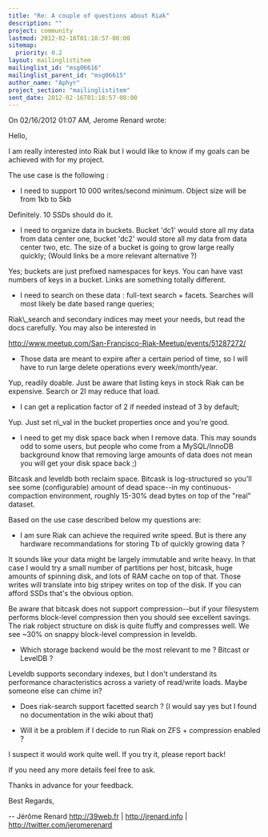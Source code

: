 ```yaml
---
title: "Re: A couple of questions about Riak"
description: ""
project: community
lastmod: 2012-02-16T01:18:57-08:00
sitemap:
  priority: 0.2
layout: mailinglistitem
mailinglist_id: "msg06616"
mailinglist_parent_id: "msg06615"
author_name: "Aphyr"
project_section: "mailinglistitem"
sent_date: 2012-02-16T01:18:57-08:00
---
```


On 02/16/2012 01:07 AM, Jerome Renard wrote:

Hello,

I am really interested into Riak but I would like to know if my goals
can be achieved with for my project.

The use case is the following :

- I need to support 10 000 writes/second minimum. Object size will be
from 1kb to 5kb


Definitely. 10 SSDs should do it.


- I need to organize data in buckets. Bucket 'dc1' would store all my
data from data center one, bucket 'dc2' would store all my data from
data center two, etc. The size of a bucket is going to grow large
really quickly; (Would links be a more relevant alternative ?)


Yes; buckets are just prefixed namespaces for keys. You can have vast 
numbers of keys in a bucket. Links are something totally different.

- I need to search on these data : full-text search + facets. Searches
will most likely be date based range queries;


Riak\\_search and secondary indices may meet your needs, but read the docs 
carefully. You may also be interested in

http://www.meetup.com/San-Francisco-Riak-Meetup/events/51287272/


- Those data are meant to expire after a certain period of time, so I
will have to run large delete operations every week/month/year.


Yup, readily doable. Just be aware that listing keys in stock Riak can 
be expensive. Search or 2I may reduce that load.

- I can get a replication factor of 2 if needed instead of 3 by default;


Yup. Just set n\\_val in the bucket properties once and you're good.


- I need to get my disk space back when I remove data. This may sounds
odd to some users, but people who come from a MySQL/InnoDB
background know that removing large amounts of data does not mean you
will get your disk space back ;)


Bitcask and leveldb both reclaim space. Bitcask is log-structured so 
you'll see some (configurable) amount of dead space--in my 
continuous-compaction environment, roughly 15-30% dead bytes on top of 
the "real" dataset.

Based on the use case described below my questions are:

- I am sure Riak can achieve the required write speed. But is there
any hardware recommandations for storing Tb of quickly growing data ?


It sounds like your data might be largely immutable and write heavy. In 
that case I would try a small number of partitions per host, bitcask, 
huge amounts of spinning disk, and lots of RAM cache on top of that. 
Those writes will translate into big stripey writes on top of the disk. 
If you can afford SSDs that's the obvious option.


Be aware that bitcask does not support compression--but if your 
filesystem performs block-level compression then you should see 
excellent savings. The riak robject structure on disk is quite fluffy 
and compresses well. We see ~30% on snappy block-level compression in 
leveldb.

- Which storage backend would be the most relevant to me ? Bitcast or LevelDB ?


Leveldb supports secondary indexes, but I don't understand its 
performance characteristics across a variety of read/write loads. Maybe 
someone else can chime in?

- Does riak-search support facetted search ? (I would say yes but I
found no documentation in the wiki about that)

- Will it be a problem if I decide to run Riak on ZFS + compression enabled ?


I suspect it would work quite well. If you try it, please report back!


If you need any more details feel free to ask.

Thanks in advance for your feedback.

Best Regards,

--
Jérôme Renard
http://39web.fr | http://jrenard.info | http://twitter.com/jeromerenard
